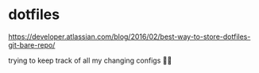 # dotfiles
https://developer.atlassian.com/blog/2016/02/best-way-to-store-dotfiles-git-bare-repo/

trying to keep track of all my changing configs 😵‍💫

